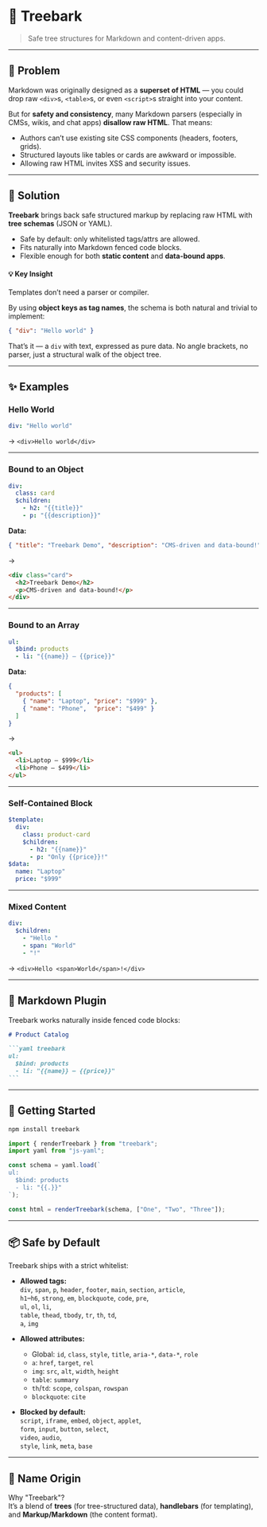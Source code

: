 # 🌳 Treebark  

> Safe tree structures for Markdown and content-driven apps.

---

## 🚧 Problem  

Markdown was originally designed as a **superset of HTML** — you could drop raw `<div>`s, `<table>`s, or even `<script>`s straight into your content.  

But for **safety and consistency**, many Markdown parsers (especially in CMSs, wikis, and chat apps) **disallow raw HTML**. That means:  

- Authors can’t use existing site CSS components (headers, footers, grids).  
- Structured layouts like tables or cards are awkward or impossible.  
- Allowing raw HTML invites XSS and security issues.  

---

## 🌳 Solution  

**Treebark** brings back safe structured markup by replacing raw HTML with **tree schemas** (JSON or YAML).  

- Safe by default: only whitelisted tags/attrs are allowed.  
- Fits naturally into Markdown fenced code blocks.  
- Flexible enough for both **static content** and **data-bound apps**.  

#### 💡 Key Insight  

Templates don’t need a parser or compiler.  

By using **object keys as tag names**, the schema is both natural and trivial to implement:  

```json
{ "div": "Hello world" }
```  

That’s it — a `div` with text, expressed as pure data. No angle brackets, no parser, just a structural walk of the object tree.  

---

## ✨ Examples  

### Hello World  

```yaml treebark
div: "Hello world"
```  

→ `<div>Hello world</div>`  

---

### Bound to an Object  

```yaml treebark
div:
  class: card
  $children:
    - h2: "{{title}}"
    - p: "{{description}}"
```  

**Data:**  
```json
{ "title": "Treebark Demo", "description": "CMS-driven and data-bound!" }
```  

→  
```html
<div class="card">
  <h2>Treebark Demo</h2>
  <p>CMS-driven and data-bound!</p>
</div>
```  

---

### Bound to an Array  

```yaml treebark
ul:
  $bind: products
  - li: "{{name}} — {{price}}"
```  

**Data:**  
```json
{
  "products": [
    { "name": "Laptop", "price": "$999" },
    { "name": "Phone",  "price": "$499" }
  ]
}
```  

→  
```html
<ul>
  <li>Laptop — $999</li>
  <li>Phone — $499</li>
</ul>
```  

---

### Self-Contained Block  

```yaml treebark
$template:
  div:
    class: product-card
    $children:
      - h2: "{{name}}"
      - p: "Only {{price}}!"
$data:
  name: "Laptop"
  price: "$999"
```  

---

### Mixed Content  

```yaml treebark
div:
  $children:
    - "Hello "
    - span: "World"
    - "!"
```  

→ `<div>Hello <span>World</span>!</div>`  

---

## 🧩 Markdown Plugin  

Treebark works naturally inside fenced code blocks:  

````markdown
# Product Catalog

```yaml treebark
ul:
  $bind: products
  - li: "{{name}} — {{price}}"
```
````  

---

## 🚀 Getting Started  

```bash
npm install treebark
```  

```js
import { renderTreebark } from "treebark";
import yaml from "js-yaml";

const schema = yaml.load(`
ul:
  $bind: products
  - li: "{{.}}"
`);

const html = renderTreebark(schema, ["One", "Two", "Three"]);
```  

---

## 📦 Safe by Default  

Treebark ships with a strict whitelist:  

- **Allowed tags:**  
  `div`, `span`, `p`, `header`, `footer`, `main`, `section`, `article`,  
  `h1`–`h6`, `strong`, `em`, `blockquote`, `code`, `pre`,  
  `ul`, `ol`, `li`,  
  `table`, `thead`, `tbody`, `tr`, `th`, `td`,  
  `a`, `img`  

- **Allowed attributes:**  
  - Global: `id`, `class`, `style`, `title`, `aria-*`, `data-*`, `role`  
  - `a`: `href`, `target`, `rel`  
  - `img`: `src`, `alt`, `width`, `height`  
  - `table`: `summary`  
  - `th`/`td`: `scope`, `colspan`, `rowspan`  
  - `blockquote`: `cite`  

- **Blocked by default:**  
  `script`, `iframe`, `embed`, `object`, `applet`,  
  `form`, `input`, `button`, `select`,  
  `video`, `audio`,  
  `style`, `link`, `meta`, `base`  

---

## 📛 Name Origin

Why "Treebark"?  
It’s a blend of **trees** (for tree-structured data), **handlebars** (for templating), and **Markup/Markdown** (the content format).
